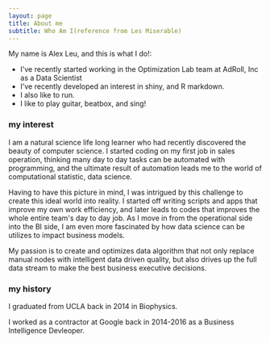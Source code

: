 ```yaml
---
layout: page
title: About me
subtitle: Who Am I(reference from Les Miserable)
---
```


My name is Alex Leu, and this is what I do!:

- I've recently started working in the Optimization Lab team at AdRoll, Inc as a
  Data Scientist
- I've recently developed an interest in shiny, and R markdown.
- I also like to run. 
- I like to play guitar, beatbox, and sing!

### my interest
I am a natural science life long learner who had recently discovered the beauty
of computer science. I started coding on my first job in sales operation,
thinking many day to day tasks can be automated with programming, and the
ultimate result of automation leads me to the world of computational statistic,
data science.

Having to have this picture in mind, I was intrigued by this challenge to create
this ideal world into reality. I started off writing scripts and apps that
improve my own work efficiency, and later leads to codes that improves the whole
entire team's day to day job. As I move in from the operational side into the BI
side, I am even more fascinated by how data science can be utilizes to impact
business models.

My passion is to create and optimizes data algorithm that not only replace
manual nodes with intelligent data driven quality, but also drives up the full
data stream to make the best business executive decisions.

### my history

I graduated from UCLA back in 2014 in Biophysics.

I worked as a contractor at Google back in 2014-2016 as a Business Intelligence
Devleoper.
